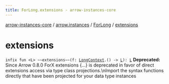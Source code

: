 ```yaml
---
title: ForLong.extensions - arrow-instances-core
---
```


[arrow-instances-core](../../index.html) / [arrow.instances](../index.html) / [ForLong](index.html) / [extensions](./extensions.html)

# extensions

`infix fun <L> ~~extensions~~(f: `[`LongContext`](../-long-context.html)`.() -> `[`L`](extensions.html#L)`): `[`L`](extensions.html#L)
**Deprecated:** Since Arrow 0.8.0 ForX extensions {...} is deprecated in favor of direct extensions access via type class projections.\nImport the syntax functions directly that have been projected for your data type instances

